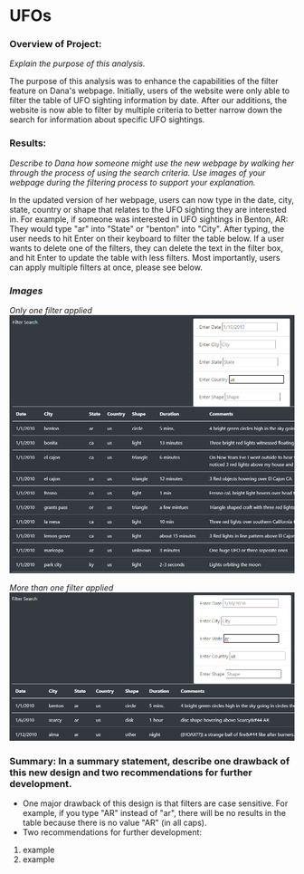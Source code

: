 # UFOs


### Overview of Project: 
*Explain the purpose of this analysis.*

The purpose of this analysis was to enhance the capabilities of the filter feature on Dana's webpage. Initially, users of the website were only able to filter the table of UFO sighting information by date. After our additions, the website is now able to filter by multiple criteria to better narrow down the search for information about specific UFO sightings.

### Results: 
*Describe to Dana how someone might use the new webpage by walking her through the process of using the search criteria. Use images of your webpage during the filtering process to support your explanation.*

In the updated version of her webpage, users can now type in the date, city, state, country or shape that relates to the UFO sighting they are interested in. For example, if someone was interested in UFO sightings in Benton, AR: They would type "ar" into "State" or "benton" into "City". After typing, the user needs to hit Enter on their keyboard to filter the table below. If a user wants to delete one of the filters, they can delete the text in the filter box, and hit Enter to update the table with less filters. Most importantly, users can apply multiple filters at once, please see below.

### *Images*

*Only one filter applied*
![](https://github.com/jmalauss/UFOs/blob/main/us_filter_img.png)

*More than one filter applied*
![](https://github.com/jmalauss/UFOs/blob/main/us_ar_filter_img.png)

### Summary: In a summary statement, describe one drawback of this new design and two recommendations for further development.

- One major drawback of this design is that filters are case sensitive. For example, if you type "AR" instead of "ar", there will be no results in the table because there is no value "AR" (in all caps).
- Two recommendations for further development:
1. example
2. example
